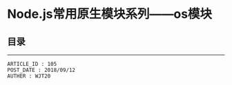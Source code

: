 
# Node.js常用原生模块系列——os模块 #

## 目录 ##



---

```
ARTICLE_ID : 105
POST_DATE : 2018/09/12
AUTHER : WJT20
```

